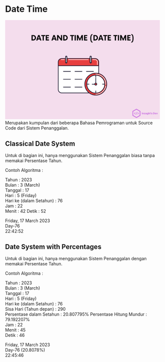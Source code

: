 # Date Time

![Date and Time Program](./images/date-time.png)
Merupakan kumpulan dari beberapa Bahasa Pemrograman untuk Source Code dari Sistem Penanggalan.

## Classical Date System

Untuk di bagian ini, hanya menggunakan Sistem Penanggalan biasa tanpa memakai Persentase Tahun.

Contoh Algoritma :

Tahun : 2023\
Bulan : 3 (March)\
Tanggal : 17\
Hari : 5 (Friday)\
Hari ke (dalam Setahun) : 76 \
Jam : 22\
Menit : 42
Detik : 52

Friday, 17 March 2023\
Day-76\
22:42:52

## Date System with Percentages

Untuk di bagian ini, hanya menggunakan Sistem Penanggalan dengan memakai Persentase Tahun.

Contoh Algoritma :

Tahun : 2023\
Bulan : 3 (March)\
Tanggal : 17\
Hari : 5 (Friday)\
Hari ke (dalam Setahun) : 76\
Sisa Hari (Tahun depan) : 290\
Persentase dalam Setahun : 20.807795%
Persentase Hitung Mundur : 79.192207%\
Jam : 22\
Menit : 45\
Detik : 46

Friday, 17 March 2023\
Day-76 (20.8078%)\
22:45:46
